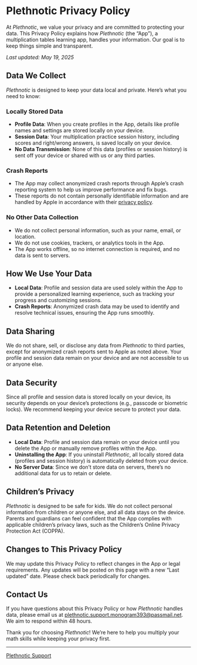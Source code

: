 # Plethnotic Privacy Policy

At *Plethnotic*, we value your privacy and are committed to protecting your data. This Privacy Policy explains how *Plethnotic* (the “App”), a multiplication tables learning app, handles your information. Our goal is to keep things simple and transparent.

*Last updated: May 19, 2025*

## Data We Collect
*Plethnotic* is designed to keep your data local and private. Here’s what you need to know:

### Locally Stored Data
- **Profile Data**: When you create profiles in the App, details like profile names and settings are stored locally on your device.
- **Session Data**: Your multiplication practice session history, including scores and right/wrong answers, is saved locally on your device.
- **No Data Transmission**: None of this data (profiles or session history) is sent off your device or shared with us or any third parties.

### Crash Reports
- The App may collect anonymized crash reports through Apple’s crash reporting system to help us improve performance and fix bugs.
- These reports do not contain personally identifiable information and are handled by Apple in accordance with their [privacy policy](https://www.apple.com/legal/privacy/).

### No Other Data Collection
- We do not collect personal information, such as your name, email, or location.
- We do not use cookies, trackers, or analytics tools in the App.
- The App works offline, so no internet connection is required, and no data is sent to servers.

## How We Use Your Data
- **Local Data**: Profile and session data are used solely within the App to provide a personalized learning experience, such as tracking your progress and customizing sessions.
- **Crash Reports**: Anonymized crash data may be used to identify and resolve technical issues, ensuring the App runs smoothly.

## Data Sharing
We do not share, sell, or disclose any data from *Plethnotic* to third parties, except for anonymized crash reports sent to Apple as noted above. Your profile and session data remain on your device and are not accessible to us or anyone else.

## Data Security
Since all profile and session data is stored locally on your device, its security depends on your device’s protections (e.g., passcode or biometric locks). We recommend keeping your device secure to protect your data.

## Data Retention and Deletion
- **Local Data**: Profile and session data remain on your device until you delete the App or manually remove profiles within the App.
- **Uninstalling the App**: If you uninstall *Plethnotic*, all locally stored data (profiles and session history) is automatically deleted from your device.
- **No Server Data**: Since we don’t store data on servers, there’s no additional data for us to retain or delete.

## Children’s Privacy
*Plethnotic* is designed to be safe for kids. We do not collect personal information from children or anyone else, and all data stays on the device. Parents and guardians can feel confident that the App complies with applicable children’s privacy laws, such as the Children’s Online Privacy Protection Act (COPPA).

## Changes to This Privacy Policy
We may update this Privacy Policy to reflect changes in the App or legal requirements. Any updates will be posted on this page with a new “Last updated” date. Please check back periodically for changes.

## Contact Us
If you have questions about this Privacy Policy or how *Plethnotic* handles data, please email us at [plethnotic.support.monogram393@passmail.net](mailto:plethnotic.support.monogram393@passmail.net). We aim to respond within 48 hours.

Thank you for choosing *Plethnotic*! We’re here to help you multiply your math skills while keeping your privacy first.

---

[Plethnotic Support]([https://github.com/your-username/plethnotic-support](https://github.com/SakuraDevGit/PlethnoticInfo/blob/main/README.md))
